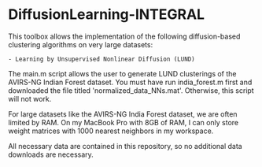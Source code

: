 # DiffusionLearning-INTEGRAL

This toolbox allows the implementation of the following diffusion-based clustering algorithms on very large datasets:

    - Learning by Unsupervised Nonlinear Diffusion (LUND)

The main.m script allows the user to generate LUND clusterings of the AVIRS-NG Indian Forest dataset. You must have run india_forest.m first and downloaded the file titled 'normalized_data_NNs.mat'. Otherwise, this script will not work. 

For large datasets like the AVIRS-NG India Forest dataset, we are often limited by RAM. On my MacBook Pro with 8GB of RAM, I can only store weight matrices with 1000 nearest neighbors in my workspace. 

All necessary data are contained in this repository, so no additional data downloads are necessary. 
